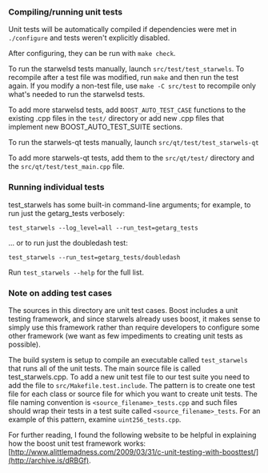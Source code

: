 ### Compiling/running unit tests

Unit tests will be automatically compiled if dependencies were met in `./configure`
and tests weren't explicitly disabled.

After configuring, they can be run with `make check`.

To run the starwelsd tests manually, launch `src/test/test_starwels`. To recompile
after a test file was modified, run `make` and then run the test again. If you
modify a non-test file, use `make -C src/test` to recompile only what's needed
to run the starwelsd tests.

To add more starwelsd tests, add `BOOST_AUTO_TEST_CASE` functions to the existing
.cpp files in the `test/` directory or add new .cpp files that
implement new BOOST_AUTO_TEST_SUITE sections.

To run the starwels-qt tests manually, launch `src/qt/test/test_starwels-qt`

To add more starwels-qt tests, add them to the `src/qt/test/` directory and
the `src/qt/test/test_main.cpp` file.

### Running individual tests

test_starwels has some built-in command-line arguments; for
example, to run just the getarg_tests verbosely:

    test_starwels --log_level=all --run_test=getarg_tests

... or to run just the doubledash test:

    test_starwels --run_test=getarg_tests/doubledash

Run `test_starwels --help` for the full list.

### Note on adding test cases

The sources in this directory are unit test cases.  Boost includes a
unit testing framework, and since starwels already uses boost, it makes
sense to simply use this framework rather than require developers to
configure some other framework (we want as few impediments to creating
unit tests as possible).

The build system is setup to compile an executable called `test_starwels`
that runs all of the unit tests.  The main source file is called
test_starwels.cpp. To add a new unit test file to our test suite you need
to add the file to `src/Makefile.test.include`. The pattern is to create
one test file for each class or source file for which you want to create
unit tests.  The file naming convention is `<source_filename>_tests.cpp`
and such files should wrap their tests in a test suite
called `<source_filename>_tests`. For an example of this pattern,
examine `uint256_tests.cpp`.

For further reading, I found the following website to be helpful in
explaining how the boost unit test framework works:
[http://www.alittlemadness.com/2009/03/31/c-unit-testing-with-boosttest/](http://archive.is/dRBGf).
